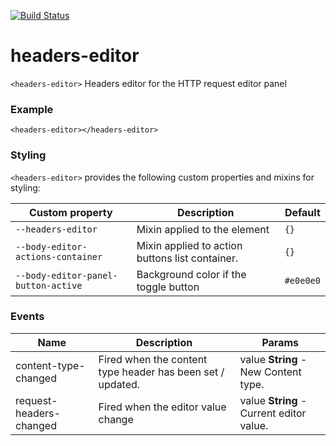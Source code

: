 [![Build Status](https://travis-ci.org/advanced-rest-client/headers-editor.svg?branch=stage)](https://travis-ci.org/advanced-rest-client/headers-editor)  

# headers-editor

`<headers-editor>` Headers editor for the HTTP request editor panel

### Example
```
<headers-editor></headers-editor>
```

### Styling
`<headers-editor>` provides the following custom properties and mixins for styling:

Custom property | Description | Default
----------------|-------------|----------
`--headers-editor` | Mixin applied to the element | `{}`
`--body-editor-actions-container` | Mixin applied to action buttons list container. | `{}`
`--body-editor-panel-button-active` | Background color if the toggle button | `#e0e0e0`



### Events
| Name | Description | Params |
| --- | --- | --- |
| content-type-changed | Fired when the content type header has been set / updated. | value **String** - New Content type. |
| request-headers-changed | Fired when the editor value change | value **String** - Current editor value. |
